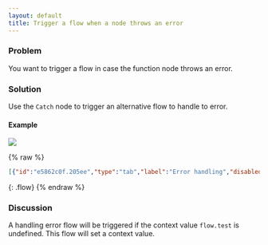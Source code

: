 ```yaml
---
layout: default
title: Trigger a flow when a node throws an error
---
```


### Problem

You want to trigger a flow in case the function node throws an error.

### Solution

Use the <code class="node">Catch</code> node to trigger an alternative flow to handle to error.

#### Example

![](/images/basic/basic-flow-015.png)

{% raw %}
~~~json
[{"id":"e5862c0f.205ee","type":"tab","label":"Error handling","disabled":false,"info":"# **Trigger a flow when a node throws an error**\n\n## **Problem**\nYou want to trigger a flow in case the function node throws an error.\n\n## **Solution**\nUse the catch node to trigger an alternative flow to handle to error.\n\n## **Example**\n![messages](/ckbk/basic-flow-015.png)\n\n## **Discussion**\nA handling error flow will be triggered if the context value flow.test is undefined. This flow will set a context value.\n\n"},{"id":"b9fcb436.2e97a8","type":"comment","z":"e5862c0f.205ee","name":"Trigger a flow when a node throws an error","info":"","x":240,"y":60,"wires":[]},{"id":"e1c394e1.f48a78","type":"catch","z":"e5862c0f.205ee","name":"","scope":null,"x":120,"y":220,"wires":[["bb0090d2.5f535"]]},{"id":"3f57727a.b2132e","type":"function","z":"e5862c0f.205ee","name":"Read flow context","func":"let v = flow.get(\"test\");\nif (v === undefined) {\n node.error(\"flow variable is undefined\", msg);   \n} else {\n    msg.payload = v;\n}\nreturn msg;","outputs":1,"noerr":0,"x":350,"y":160,"wires":[["79068bb6.7a7e44"]]},{"id":"79068bb6.7a7e44","type":"debug","z":"e5862c0f.205ee","name":"","active":true,"tosidebar":true,"console":false,"tostatus":false,"complete":"payload","x":590,"y":220,"wires":[]},{"id":"fd1756e.730cea8","type":"inject","z":"e5862c0f.205ee","name":"Start","topic":"","payload":"invalid payload","payloadType":"str","repeat":"","crontab":"","once":false,"onceDelay":0.1,"x":130,"y":160,"wires":[["3f57727a.b2132e"]]},{"id":"bb0090d2.5f535","type":"change","z":"e5862c0f.205ee","name":"Set context","rules":[{"t":"set","p":"test","pt":"flow","to":"valid","tot":"str"},{"t":"set","p":"payload","pt":"msg","to":"Error handling flow invoked, context is now set","tot":"str"}],"action":"","property":"","from":"","to":"","reg":false,"x":290,"y":220,"wires":[["79068bb6.7a7e44"]]},{"id":"bef4fc01.c2e0c","type":"change","z":"e5862c0f.205ee","name":"","rules":[{"t":"delete","p":"test","pt":"flow"}],"action":"","property":"","from":"","to":"","reg":false,"x":360,"y":280,"wires":[[]]},{"id":"442a8212.93f9cc","type":"inject","z":"e5862c0f.205ee","name":"Delete flow context","topic":"","payload":"","payloadType":"date","repeat":"","crontab":"","once":false,"onceDelay":0.1,"x":170,"y":280,"wires":[["bef4fc01.c2e0c"]]}]
~~~
{: .flow}
{% endraw %}

### Discussion

A handling error flow will be triggered if the context value `flow.test` is undefined. This flow will set a context value.
